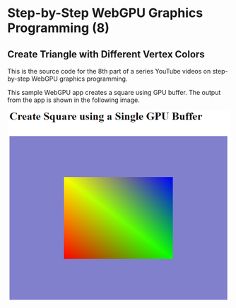 # Step-by-Step WebGPU Graphics Programming (8) 
## Create Triangle with Different Vertex Colors 

This is the source code for the 8th part of a series YouTube videos on step-by-step WebGPU graphics programming.

This sample WebGPU app creates a square using GPU buffer. The output from the app is shown in the following image.

![image01](dist/assets/image01.png)

